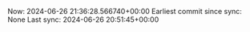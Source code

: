 Now: 2024-06-26 21:36:28.566740+00:00 Earliest commit since sync: None Last sync: 2024-06-26 20:51:45+00:00
